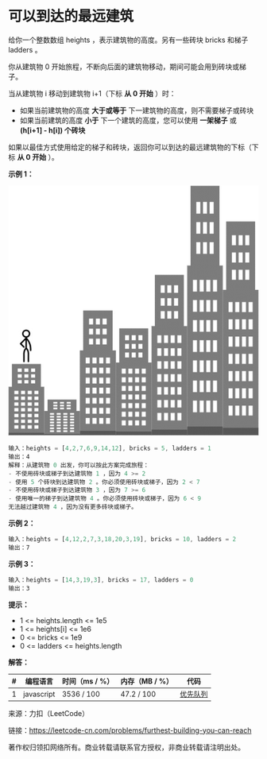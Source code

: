 # 可以到达的最远建筑

给你一个整数数组 heights ，表示建筑物的高度。另有一些砖块 bricks 和梯子 ladders 。

你从建筑物 0 开始旅程，不断向后面的建筑物移动，期间可能会用到砖块或梯子。

当从建筑物 i 移动到建筑物 i+1（下标 **从 0 开始** ）时：

- 如果当前建筑物的高度 **大于或等于** 下一建筑物的高度，则不需要梯子或砖块
- 如果当前建筑的高度 **小于** 下一个建筑的高度，您可以使用 **一架梯子** 或 **(h[i+1] - h[i]) 个砖块**

如果以最佳方式使用给定的梯子和砖块，返回你可以到达的最远建筑物的下标（下标 **从 0 开始** ）。

**示例 1：**

![示例1](./eg1.gif)

``` javascript
输入：heights = [4,2,7,6,9,14,12], bricks = 5, ladders = 1
输出：4
解释：从建筑物 0 出发，你可以按此方案完成旅程：
- 不使用砖块或梯子到达建筑物 1 ，因为 4 >= 2
- 使用 5 个砖块到达建筑物 2 。你必须使用砖块或梯子，因为 2 < 7
- 不使用砖块或梯子到达建筑物 3 ，因为 7 >= 6
- 使用唯一的梯子到达建筑物 4 。你必须使用砖块或梯子，因为 6 < 9
无法越过建筑物 4 ，因为没有更多砖块或梯子。
```

**示例 2：**

``` javascript
输入：heights = [4,12,2,7,3,18,20,3,19], bricks = 10, ladders = 2
输出：7
```

**示例 3：**

``` javascript
输入：heights = [14,3,19,3], bricks = 17, ladders = 0
输出：3
```

**提示：**

- 1 <= heights.length <= 1e5
- 1 <= heights[i] <= 1e6
- 0 <= bricks <= 1e9
- 0 <= ladders <= heights.length

**解答：**

**#**|**编程语言**|**时间（ms / %）**|**内存（MB / %）**|**代码**
--|--|--|--|--
1|javascript|3536 / 100|47.2 / 100|[优先队列](./javascript/ac_v1.js)

来源：力扣（LeetCode）

链接：https://leetcode-cn.com/problems/furthest-building-you-can-reach

著作权归领扣网络所有。商业转载请联系官方授权，非商业转载请注明出处。
